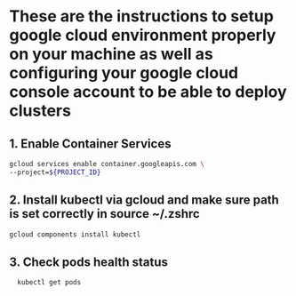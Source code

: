 # These are the instructions to setup google cloud environment properly on your machine as well as configuring your google cloud console account to be able to deploy clusters


## 1. Enable Container Services
```sh
gcloud services enable container.googleapis.com \
--project=${PROJECT_ID}
```

## 2. Install kubectl via gcloud and make sure path is set correctly in source ~/.zshrc

```sh
gcloud components install kubectl
```

## 3. Check pods health status

```sh
  kubectl get pods
```

